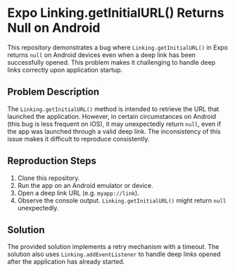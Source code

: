# Expo Linking.getInitialURL() Returns Null on Android

This repository demonstrates a bug where `Linking.getInitialURL()` in Expo returns `null` on Android devices even when a deep link has been successfully opened. This problem makes it challenging to handle deep links correctly upon application startup.

## Problem Description

The `Linking.getInitialURL()` method is intended to retrieve the URL that launched the application. However, in certain circumstances on Android (this bug is less frequent on iOS), it may unexpectedly return `null`, even if the app was launched through a valid deep link. The inconsistency of this issue makes it difficult to reproduce consistently.

## Reproduction Steps

1.  Clone this repository.
2.  Run the app on an Android emulator or device.
3.  Open a deep link URL (e.g. `myapp://link`).
4. Observe the console output. `Linking.getInitialURL()` might return `null` unexpectedly.

## Solution

The provided solution implements a retry mechanism with a timeout. The solution also uses `Linking.addEventListener` to handle deep links opened after the application has already started.
